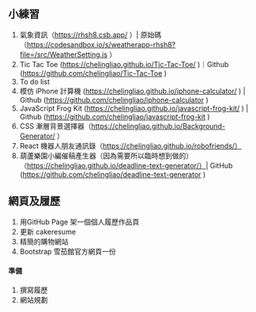 ## 小練習

1. 氣象資訊（https://rhsh8.csb.app/ ）| 原始碼（https://codesandbox.io/s/weatherapp-rhsh8?file=/src/WeatherSetting.js ）
2. Tic Tac Toe (https://chelingliao.github.io/Tic-Tac-Toe/ )｜Github (https://github.com/chelingliao/Tic-Tac-Toe )
3. To do list
4. 模仿 iPhone 計算機 (https://chelingliao.github.io/iphone-calculator/ ) | Github (https://github.com/chelingliao/iphone-calculator )
5. JavaScript Frog Kit (https://chelingliao.github.io/javascript-frog-kit/ ) | Github (https://github.com/chelingliao/javascript-frog-kit )
6. CSS 漸層背景選擇器（https://chelingliao.github.io/Background-Generator/ ）
7. React 機器人朋友通訊錄（https://chelingliao.github.io/robofriends/）
8. 葫蘆樂園小編催稿產生器（因為需要所以臨時想到做的）（https://chelingliao.github.io/deadline-text-generator/）| GitHub (https://github.com/chelingliao/deadline-text-generator )

## 網頁及履歷

1. 用GitHub Page 架一個個人履歷作品頁
2. 更新 cakeresume
3. 精簡的購物網站
4. Bootstrap 雪茄館官方網頁一份

#### 準備

1. 撰寫履歷
2. 網站規劃
